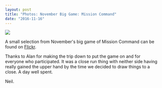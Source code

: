 ```yaml
---
layout: post
title: "Photos: November Big Game: Mission Command"
date: "2016-11-16"
---
```


![](https://c8.staticflickr.com/6/5733/30937538951_d83013d3b7.jpg)

A small selection from November's big game of Mission Command can be found on [Flickr](https://flic.kr/s/aHskNVR5D4).

Thanks to Alan for making the trip down to put the game on and for everyone who participated. It was a close run thing with neither side having really gained the upper hand by the time we decided to draw things to a close. A day well spent.

Neil.
